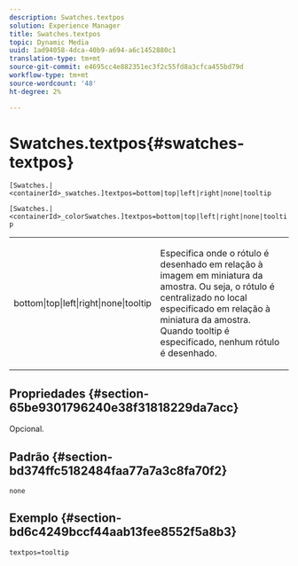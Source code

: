 ```yaml
---
description: Swatches.textpos
solution: Experience Manager
title: Swatches.textpos
topic: Dynamic Media
uuid: 1ad94058-4dca-40b9-a694-a6c1452880c1
translation-type: tm+mt
source-git-commit: e4695cc4e882351ec3f2c55fd8a3cfca455bd79d
workflow-type: tm+mt
source-wordcount: '48'
ht-degree: 2%

---
```



# Swatches.textpos{#swatches-textpos}

`[Swatches.|<containerId>_swatches.]textpos=bottom|top|left|right|none|tooltip`

`[Swatches.|<containerId>_colorSwatches.]textpos=bottom|top|left|right|none|tooltip`

<table id="table_B3B03B00DCF0466DB332E851F4DDF610"> 
 <tbody> 
  <tr> 
   <td> <p> <span class="codeph"> bottom|top|left|right|none|tooltip</span> </p> </td> 
   <td> <p> Especifica onde o rótulo é desenhado em relação à imagem em miniatura da amostra. Ou seja, o rótulo é centralizado no local especificado em relação à miniatura da amostra. Quando <span class="codeph"> tooltip</span> é especificado, nenhum rótulo é desenhado. </p> </td> 
  </tr> 
 </tbody> 
</table>

## Propriedades {#section-65be9301796240e38f31818229da7acc}

Opcional.

## Padrão {#section-bd374ffc5182484faa77a7a3c8fa70f2}

`none`

## Exemplo {#section-bd6c4249bccf44aab13fee8552f5a8b3}

`textpos=tooltip`

